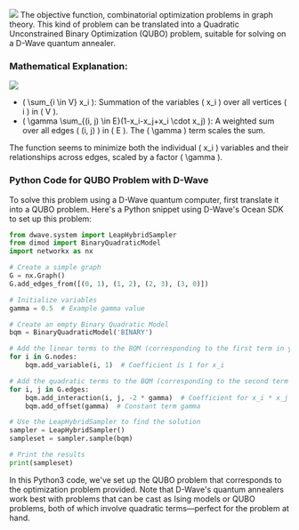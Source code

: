 ![](https://cdn.mathpix.com/snip/images/l2r56w8nv-r4MRj1Zv7Ntag11AHSrIB3AuJFeXVydjM.original.fullsize.png)
The objective function, combinatorial optimization problems in graph theory. 
This kind of problem can be translated into a Quadratic Unconstrained Binary Optimization (QUBO) problem, suitable for solving on a D-Wave quantum annealer.

### Mathematical Explanation:
![](https://cdn.mathpix.com/snip/images/dczEt2Z9-a-2OU070s_b4cke3ZCJTBRgisq8L76IUi8.original.fullsize.png)
- \( \sum_{i \in V} x_i \): Summation of the variables \( x_i \) over all vertices \( i \) in \( V \).
- \( \gamma \sum_{(i, j) \in E}(1-x_i-x_j+x_i \cdot x_j) \): A weighted sum over all edges \( (i, j) \) in \( E \). The \( \gamma \) term scales the sum.

The function seems to minimize both the individual \( x_i \) variables and their relationships across edges, scaled by a factor \( \gamma \).

### Python Code for QUBO Problem with D-Wave

To solve this problem using a D-Wave quantum computer, first translate it into a QUBO problem. Here's a Python snippet using D-Wave's Ocean SDK to set up this problem:

```python
from dwave.system import LeapHybridSampler
from dimod import BinaryQuadraticModel
import networkx as nx

# Create a simple graph
G = nx.Graph()
G.add_edges_from([(0, 1), (1, 2), (2, 3), (3, 0)])

# Initialize variables
gamma = 0.5  # Example gamma value

# Create an empty Binary Quadratic Model
bqm = BinaryQuadraticModel('BINARY')

# Add the linear terms to the BQM (corresponding to the first term in your equation)
for i in G.nodes:
    bqm.add_variable(i, 1)  # Coefficient is 1 for x_i

# Add the quadratic terms to the BQM (corresponding to the second term in your equation)
for i, j in G.edges:
    bqm.add_interaction(i, j, -2 * gamma)  # Coefficient for x_i * x_j is -2*gamma
    bqm.add_offset(gamma)  # Constant term gamma

# Use the LeapHybridSampler to find the solution
sampler = LeapHybridSampler()
sampleset = sampler.sample(bqm)

# Print the results
print(sampleset)
```

In this Python3 code, we've set up the QUBO problem that corresponds to the optimization problem  provided. 
Note that D-Wave's quantum annealers work best with problems that can be cast as Ising models or QUBO problems, both of which involve quadratic terms—perfect for the problem at hand.
